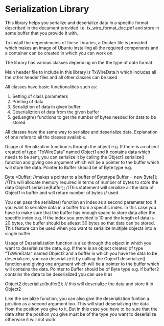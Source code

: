 # Serialization Library

This library helps you serialize and deserialize data in a specific format described in the document provided i.e. tx_wire_format_doc.pdf and store in some buffer that you provide it with. 

To install the dependencies of these libraries, a Docker file is provided which makes an image of Ubuntu installing all the required components and a container can be created in which you can work on.

The library has various classes depending on the the type of data format. 

Main header file to include in this library is TxWireData.h which includes all the other header files and all other classes 
can be used

All classes have basic functionalities such as:
1. Setting of class parameters
2. Printing of data
3. Serializtion of data in given buffer
4. Deserializtion of data from the given buffer
5. getLength() functions to get the number of bytes needed for data to be stored


All classes have the same way to serialize and deserialize data. Explanation of one refers to all the classes available.


Usage of Serialization function is through the object e.g. If there is an object created of type "TxWireData" named Object1
and it contains data which needs to be sent, you can serialize it by calling the Object1.serialize() function and giving one 
argument which will be a pointer to the buffer which will store the data. Pointer to Buffer should be of Byte type e.g.



Byte *Buffer; //makes a pointer to a buffer of Bytetype
Buffer = new Byte[<lengthofObject>]; //Ths will allocate memory required in terms of number of bytes to store the data
Object1.serialize(Buffer); //This statement will serialize all the data of Object1 in buffer and will return number of bytes                              // used


You can pass the serialize() function an index as a second parameter too if you want to serialize data in a buffer from a specific index. In this case you have to make sure that the buffer has enough space to store data after the specific index e.g. If the index you provided is 10 and the length of data is 20 bytes, the buffer should be atleast 30 bytes so that data can be stored.
This feature can be used when you want to serialize multiple objects into a single buffer


Usage of Deserialization function is also through the object in which you want to deserialize the data. e.g. If there is an object created of type "TxWireData" named Object2 and a buffer in which you have the data to be deserialized, you can deserialize it by calling the Object1.deserialize() function and giving one argument which will be a pointer to the buffer which will contains the data. Pointer to Buffer should be of Byte type e.g. if buffer2 contains the data to be deserialized you can use it as



Object2.deserialize(buffer2); // this will deserialize the data and store it in Object2


Like the serialize function, you can also give the deserializtion funtion a position as a second argument too. This will start deserializing the data from the position you give to it. But in this case you have to be sure that the data after the position you give must be of the type you want to deserialize otherwise it will not work.




